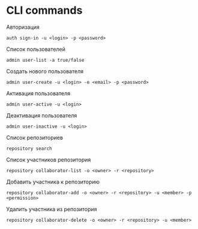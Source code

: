 # CLI commands

Авторизация
```
auth sign-in -u <login> -p <password>
```

Список пользователей
```
admin user-list -a true/false
```

Создать нового пользователя
```
admin user-create -u <login> -e <email> -p <password>
```

Активация пользователя
```
admin user-active -u <login>
```

Деактивация пользователя
```
admin user-inactive -u <login>
```

Список репозиториев
```
repository search
```

Список участников репозитория
```
repository collaborator-list -o <owner> -r <repository>
```

Добавить участника к репозиторию
```
repository collaborator-add -o <owner> -r <repository> -u <member> -p <permission>
```

Удалить участника из репозитория
```
repository collaborator-delete -o <owner> -r <repository> -u <member>
```
